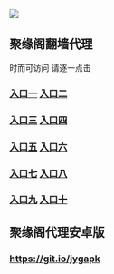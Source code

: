 

![](https://raw.githubusercontent.com/hao369/a/master/j.jpg)



## 聚缘阁翻墙代理 

时而可访问 请逐一点击

### **[入口一](https://0zpzup6k8i.execute-api.ap-northeast-2.amazonaws.com/h)** **[入口二](https://0u8zywgj39.execute-api.ap-northeast-2.amazonaws.com/j)**

### **[入口三]( https://fx1wcpl311.execute-api.ap-southeast-1.amazonaws.com/x)**  **[入口四]( https://fx1wcpl311.execute-api.ap-southeast-1.amazonaws.com/x)**

### **[入口五](https://s3.ap-south-1.amazonaws.com/jyg5/jyg.html)**  **[入口六](https://s3-us-west-2.amazonaws.com/jyg7/jyg.html)**


###  **[入口七](https://s3-us-west-1.amazonaws.com/jyg6/jyg.html)**  **[入口八](https://s3-eu-west-1.amazonaws.com/jyg8/jyg.html)**


###  **[入口九](https://s3.eu-central-1.amazonaws.com/jyg3/jyg.html)**  **[入口十](https://s3-ap-southeast-2.amazonaws.com/jyg1/jyg.html)**


##  聚缘阁代理安卓版

### https://git.io/jygapk


